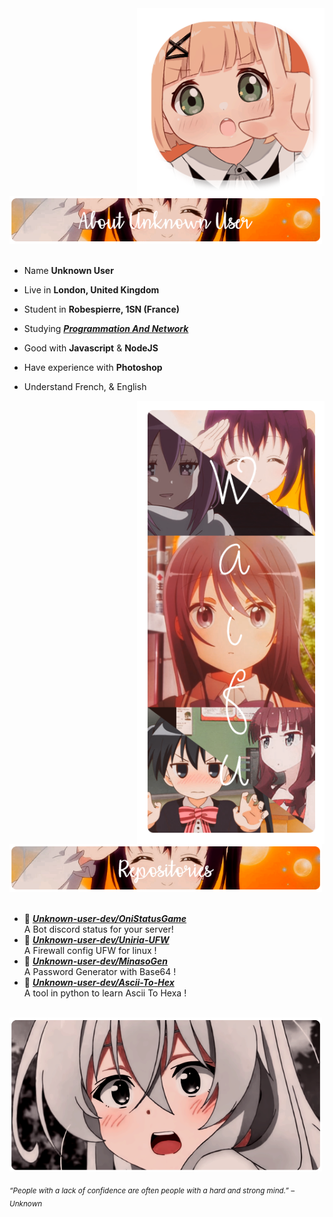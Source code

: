 <div>
<img src="Profile.png" width="300" align="right" />
<br/>
<img src="Github.png" width="500" />
<br/>
<br/>
  
- Name **Unknown User**

- Live in **London, United Kingdom**
  
- Student in **Robespierre, 1SN (France)** 

- Studying [***Programmation And Network***](https://www.eccouncil.org/programs/certified-network-security-course/)

- Good with **Javascript** & **NodeJS**

- Have experience with **Photoshop**

- Understand French, & English
<img src="Waifu.png" width="300" align="right" />
<br/>
<img src="Repo.png" width="500" />
<br/>
<br/>
  
- 📗 [***Unknown-user-dev/OniStatusGame***](https://github.com/Unknown-user-dev/OniStatusGame) <br/>
  A Bot discord status for your server!
- 📘 [***Unknown-user-dev/Uniria-UFW***](https://github.com/Unknown-user-dev/Uniria-UFW) <br/>
  A Firewall config UFW for linux !
- 📕 [***Unknown-user-dev/MinasoGen***](https://github.com/Unknown-user-dev/MinasoGen) <br/>
  A Password Generator with Base64 !
- 📙 [***Unknown-user-dev/Ascii-To-Hex***](https://github.com/Unknown-user-dev/Ascii-To-Hex) <br/>
  A tool in python to learn Ascii To Hexa !

<br/>
<img src="banner.png" width="500" /><br/>
  
<sub> *“People with a lack of confidence are often people with a hard and strong mind.” – Unknown* </sub>
</div>
